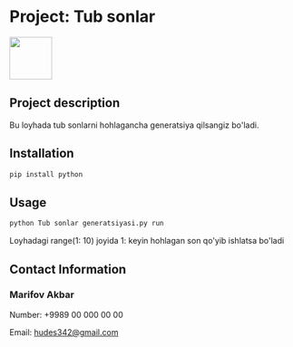 # Project: Tub sonlar

<img src="https://upload.wikimedia.org/wikipedia/commons/thumb/c/c3/Python-logo-notext.svg/1200px-Python-logo-notext.svg.png" width="75">

## Project description

Bu loyhada tub sonlarni hohlagancha generatsiya qilsangiz bo'ladi.



## Installation

```bash
pip install python
```

## Usage

```bash
python Tub sonlar generatsiyasi.py run
```
Loyhadagi range(1: 10) joyida 1: keyin hohlagan son qo'yib ishlatsa bo'ladi

## Contact Information

### Marifov Akbar

Number: +9989 00 000 00 00

Email: hudes342@gmail.com

